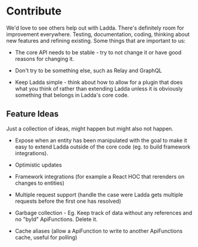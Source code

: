 # Contribute
We'd love to see others help out with Ladda. There's definitely room for improvement everywhere. Testing, documentation, coding, thinking about new features and refining existing. Some things that are important to us:

- The core API needs to be stable - try to not change it or have good reasons for changing it.

- Don't try to be something else, such as Relay and GraphQL

- Keep Ladda simple - think about how to allow for a plugin that does what you think of rather than extending Ladda unless it is obviously something that belongs in Ladda's core code.

## Feature Ideas
Just a collection of ideas, might happen but might also not happen. 

- Expose when an entity has been manipulated with the goal to make it easy to extend Ladda outside of the core code (eg. to build framework integrations).

- Optimistic updates

- Framework integrations (for example a React HOC that rerenders on changes to entities)

- Multiple request support (handle the case were Ladda gets multiple requests before the first one has resolved)

- Garbage collection - Eg. Keep track of data without any references and no "byId" ApiFunctions. Delete it.

- Cache aliases (allow a ApiFunction to write to another ApiFunctions cache, useful for polling)
